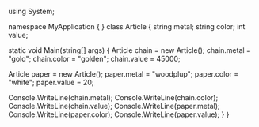 using System;

namespace MyApplication
{ }
class Article
{
string metal;
string color;
int value;

static void Main(string[] args)
{
Article chain = new Article();
chain.metal = "gold";
chain.color = "golden";
chain.value = 45000;

Article paper = new Article();
paper.metal = "woodplup";
paper.color = "white";
paper.value = 20;

Console.WriteLine(chain.metal);
Console.WriteLine(chain.color);
Console.WriteLine(chain.value);
Console.WriteLine(paper.metal);
Console.WriteLine(paper.color);
Console.WriteLine(paper.value);
}
}
